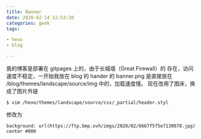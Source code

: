 ```yaml
---
title: Banner
date: 2020-02-14 12:53:10
categories: geek
tags: 

- hexo
- blog

---
```


我的博客是部署在 gitpages 上的，由于长城墙（Great Firewall）的 存在，访问速度不稳定，一开始我放在 blog 的 hander 的 banner.png 是直接放在 /blog/themes/landscape/source/img 中的，加载速度慢。
现在改用了图床，换成了图片外链

```
$ vim /hexo/themes/landscape/source/css/_partial/header.styl
```

修改为

```
background: url(https://ftp.bmp.ovh/imgs/2020/02/6667f5f5e7130078.jpg) center #000
```
